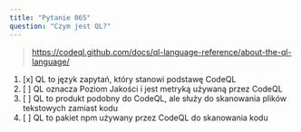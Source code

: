```yaml
---
title: "Pytanie 065"
question: "Czym jest QL?"
---
```



> https://codeql.github.com/docs/ql-language-reference/about-the-ql-language/
1. [x] QL to język zapytań, który stanowi podstawę CodeQL  
1. [ ] QL oznacza Poziom Jakości i jest metryką używaną przez CodeQL  
1. [ ] QL to produkt podobny do CodeQL, ale służy do skanowania plików tekstowych zamiast kodu  
1. [ ] QL to pakiet npm używany przez CodeQL do skanowania kodu  
